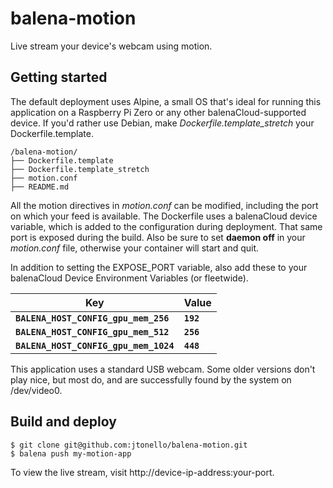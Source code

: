 # balena-motion
Live stream your device's webcam using motion.

## Getting started
The default deployment uses Alpine, a small OS that's ideal for running this application on a Raspberry Pi Zero or any other balenaCloud-supported device. If you'd rather use Debian, make _Dockerfile.template_stretch_ your Dockerfile.template.

```
/balena-motion/
├── Dockerfile.template
├── Dockerfile.template_stretch
├── motion.conf
├── README.md
```
All the motion directives in _motion.conf_ can be modified, including the port on which your feed is available. The Dockerfile uses a balenaCloud device variable, which is added to the configuration during deployment. That same port is exposed during the build. Also be sure to set __daemon off__ in your _motion.conf_ file, otherwise your container will start and quit.

In addition to setting the EXPOSE_PORT variable, also add these to your balenaCloud Device Environment Variables (or fleetwide).

| __Key__                              | __Value__
|--------------------------------------|----------
|**`BALENA_HOST_CONFIG_gpu_mem_256`**  | **`192`**
|**`BALENA_HOST_CONFIG_gpu_mem_512`**  | **`256`**
|**`BALENA_HOST_CONFIG_gpu_mem_1024`** | **`448`**

This application uses a standard USB webcam. Some older versions don't play nice, but most do, and are successfully found by the system on /dev/video0.

## Build and deploy
```
$ git clone git@github.com:jtonello/balena-motion.git
$ balena push my-motion-app
```

To view the live stream, visit http://<nolink>device-ip-address:your-port.
